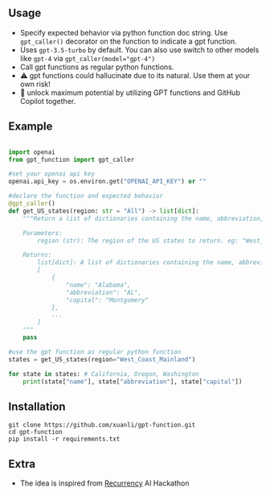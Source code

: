 ## Usage
* Specify expected behavior via python function doc string. Use `gpt_caller()` decorator on the function to indicate a gpt function.
* Uses `gpt-3.5-turbo` by default. You can also use switch to other models like `gpt-4` via `gpt_caller(model="gpt-4")`
* Call gpt functions as regular python functions.
* :warning: gpt functions could hallucinate due to its natural. Use them at your own risk!
* :rocket: unlock maximum potential by utilizing GPT functions and GitHub Copilot together.

## Example

``` python

import openai
from gpt_function import gpt_caller

#set your openai api key
openai.api_key = os.environ.get("OPENAI_API_KEY") or ""

#declare the function and expected behavior
@gpt_caller()
def get_US_states(region: str = "All") -> list[dict]:
    """Return a list of dictionaries containing the name, abbreviation, and capital of each US state filtered by region.

    Parameters:
        region (str): The region of the US states to return. eg: "West_Coast"

    Returns:
        list[dict]: A list of dictionaries containing the name, abbreviation, and capital of each US state. eg:
        [
            {
                "name": "Alabama",
                "abbreviation": "AL",
                "capital": "Montgomery"
            },
            ...
        ]
    """
    pass

#use the gpt function as regular python function
states = get_US_states(region="West_Coast_Mainland") 

for state in states: # California, Oregon, Washington
    print(state["name"], state["abbreviation"], state["capital"])

```

## Installation
```
git clone https://github.com/xuanli/gpt-function.git
cd gpt-function
pip install -r requirements.txt
```

## Extra

* The idea is inspired from [Recurrency](https://www.recurrency.com/) AI Hackathon
